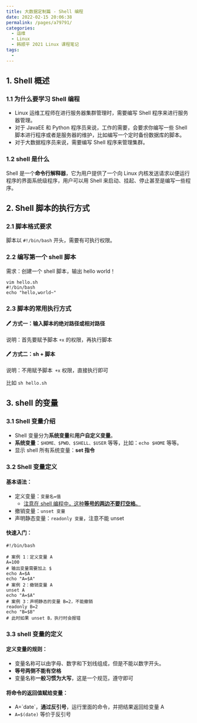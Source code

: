 ```yaml
---
title: 大数据定制篇 - Shell 编程
date: 2022-02-15 20:06:38
permalink: /pages/a79791/
categories:
  - 运维
  - Linux
  - 韩顺平 2021 Linux 课程笔记
tags:
  - 
---
```


## 1. Shell 概述

### 1.1 为什么要学习 Shell 编程

- Linux 运维工程师在进行服务器集群管理时，需要编写 Shell 程序来进行服务器管理。
- 对于 JavaEE 和 Python 程序员来说，工作的需要，会要求你编写一些 Shell 脚本进行程序或者是服务器的维护，比如编写一个定时备份数据库的脚本。
- 对于大数据程序员来说，需要编写 Shell 程序来管理集群。

### 1.2 shell 是什么

Shell 是一个**命令行解释器**，它为用户提供了一个向 Linux 内核发送请求以便运行程序的界面系统级程序，用户可以用 Shell 来启动、挂起、停止甚至是编写一些程序。

## 2. Shell 脚本的执行方式

### 2.1 脚本格式要求

脚本以 `#!/bin/bash` 开头，需要有可执行权限。

### 2.2 编写第一个 shell 脚本

需求：创建一个 shell 脚本，输出 hello world！

```
vim hello.sh
#!/bin/bash
echo "hello,world~"
```

### 2.3 脚本的常用执行方式

#### :pen: 方式一：输入脚本的绝对路径或相对路径

说明：首先要赋予脚本 `+x` 的权限，再执行脚本

#### :pen: 方式二：sh + 脚本

说明：不用赋予脚本` +x` 权限，直接执行即可

比如 `sh hello.sh` 

## 3. shell 的变量

### 3.1 Shell 变量介绍

- Shell 变量分为**系统变量**和**用户自定义变量**。
- **系统变量**：`$HOME、$PWD、$SHELL、$USER` 等等，比如：`echo $HOME` 等等。
- 显示 shell 所有系统变量：**set 指令**

### 3.2 Shell 变量定义

#### 基本语法：

+ 定义变量：`变量名=值`
  + <u>注意在 shell 编程中，这种**等号的两边不要打空格**。</u>
+ 撤销变量：`unset 变量`
+ 声明静态变量：`readonly 变量`，注意不能 unset

#### 快速入门：

```shell
#!/bin/bash

# 案例 1：定义变量 A
A=100
# 输出变量需要加上 $
echo A=$A
echo "A=$A"
# 案例 2：撤销变量 A
unset A
echo "A=$A"
# 案例 3：声明静态的变量 B=2，不能撤销
readonly B=2
echo "B=$B"
# 此时如果 unset B，执行时会报错
```

### 3.3 shell 变量的定义

#### 定义变量的规则：

+ 变量名称可以由字母、数字和下划线组成，但是不能以数字开头。
+ **等号两侧不能有空格**
+ 变量名称**一般习惯为大写**，这是一个规范，遵守即可

#### 将命令的返回值赋给变量：

+ A=\`date\`，**通过反引号**，运行里面的命令，并把结果返回给变量 A
+ `A=$(date)` 等价于反引号

